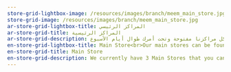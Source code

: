 ```yaml
---
store-grid-lightbox-image: /resources/images/branch/meem_main_store.jpg
store-grid-image: /resources/images/branch/meem_main_store.jpg
ar-store-grid-lightbox-title: المراكز الرئيسي
ar-store-grid-title: المراكز الرئيسية
ar-store-grid-description: حاليا عندنا 3 مراكز رئيسية تقدر تزورها. مركز في الرياض، ومركز في جدة ومركز في الظهران.                                                           كل مراكزنا مفتوحة وتحت أمرك طوال أيام الأسبوع.
en-store-grid-lightbox-title: Main Store<br>Our main stores can be found in Riyadh, Jeddah, and Dhahran and are open 7 days a week to assist customers.
en-store-grid-title: Main Store
en-store-grid-description: We currently have 3 Main Stores that you can visit. One in Riyadh, one in Jeddah, and one in Dhahran. They are open 7 days a week.
---
```

